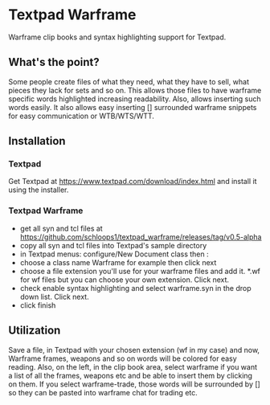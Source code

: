 # Textpad Warframe
Warframe clip books and syntax highlighting support for Textpad.

## What's the point?
Some people create files of what they need, what they have to sell, what pieces they lack for sets and so on.
This allows those files to have warframe specific words highlighted increasing readability. Also, allows inserting such words easily.
It also allows easy inserting [] surrounded warframe snippets for easy communication or WTB/WTS/WTT.

## Installation
### Textpad
Get Textpad at https://www.textpad.com/download/index.html and install it using the installer.
### Textpad Warframe
* get all syn and tcl files at https://github.com/schloops1/textpad_warframe/releases/tag/v0.5-alpha
* copy all syn and tcl files into Textpad's sample directory
* in Textpad menus: configure/New Document class then :
* choose a class name Warframe for example then click next
* choose a file extension you'll use for your warframe files and add it. \*.wf for wf files but you can choose your own extension. Click next.
* check enable syntax highlighting and select warframe.syn in the drop down list. Click next.
* click finish

## Utilization
Save a file, in Textpad with your chosen extension (wf in my case) and now, Warframe frames, weapons and so on words will be colored for easy reading. Also, on the left, in the clip book area, select warframe if you want a list of all the frames, weapons etc and be able to insert them by clicking on them. If you select warframe-trade, those words will be surrounded by [] so they can be pasted into warframe chat for trading etc.
